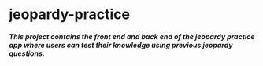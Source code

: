 # jeopardy-practice

##### This project contains the front end and back end of the jeopardy practice app where users can test their knowledge using previous jeopardy questions.